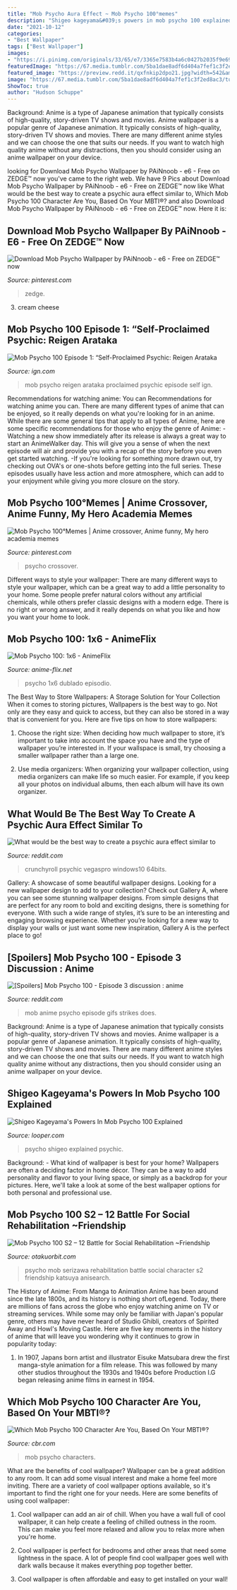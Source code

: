 ```yaml
---
title: "Mob Psycho Aura Effect ~ Mob Psycho 100°memes"
description: "Shigeo kageyama&#039;s powers in mob psycho 100 explained"
date: "2021-10-12"
categories:
- "Best Wallpaper"
tags: ["Best Wallpaper"]
images:
- "https://i.pinimg.com/originals/33/65/e7/3365e7583b4a6c0427b2035f9e694618.jpg"
featuredImage: "https://67.media.tumblr.com/5ba1dae8adf6d404a7fef1c3f2ed8ac3/tumblr_oavtctU7fF1qimk8ao1_540.gif"
featured_image: "https://preview.redd.it/qxfnkip2dpo21.jpg?width=542&amp;format=pjpg&amp;auto=webp&amp;s=c364be01f06e537e02a98e54474cf11954a7ee57"
image: "https://67.media.tumblr.com/5ba1dae8adf6d404a7fef1c3f2ed8ac3/tumblr_oavtctU7fF1qimk8ao1_540.gif"
ShowToc: true
author: "Hudson Schuppe"
---
```



Background: Anime is a type of Japanese animation that typically consists of high-quality, story-driven TV shows and movies.
Anime wallpaper is a popular genre of Japanese animation. It typically consists of high-quality, story-driven TV shows and movies. There are many different anime styles and we can choose the one that suits our needs. If you want to watch high quality anime without any distractions, then you should consider using an anime wallpaper on your device.

	

		
looking for Download Mob Psycho Wallpaper by PAiNnoob - e6 - Free on ZEDGE™ now you've came to the right web. We have 9 Pics about Download Mob Psycho Wallpaper by PAiNnoob - e6 - Free on ZEDGE™ now like What would be the best way to create a psychic aura effect similar to, Which Mob Psycho 100 Character Are You, Based On Your MBTI®? and also Download Mob Psycho Wallpaper by PAiNnoob - e6 - Free on ZEDGE™ now. Here it is:
		
    
## Download Mob Psycho Wallpaper By PAiNnoob - E6 - Free On ZEDGE™ Now

<img loading=lazy src="https://i.pinimg.com/originals/33/65/e7/3365e7583b4a6c0427b2035f9e694618.jpg" onerror="this.onerror=null;this.src='https://tse4.mm.bing.net/th?id=OIP.CfKXsRXArsORB3xhkzTkawHaLH&amp;pid=15.1';" alt="Download Mob Psycho Wallpaper by PAiNnoob - e6 - Free on ZEDGE™ now">

_Source: pinterest.com_

>zedge. 

	

3. cream cheese 

    
## Mob Psycho 100 Episode 1: “Self-Proclaimed Psychic: Reigen Arataka

<img loading=lazy src="https://oyster.ignimgs.com/wordpress/stg.ign.com/2016/07/Screenshot-2016-07-17-at-12.54.01-PM.png" onerror="this.onerror=null;this.src='https://tse1.mm.bing.net/th?id=OIP.0KSs_fYRT35iA2KbRxQL0AHaEK&amp;pid=15.1';" alt="Mob Psycho 100 Episode 1: “Self-Proclaimed Psychic: Reigen Arataka">

_Source: ign.com_

>mob psycho reigen arataka proclaimed psychic episode self ign. 

	

Recommendations for watching anime: You can
Recommendations for watching anime you can. There are many different types of anime that can be enjoyed, so it really depends on what you're looking for in an anime. While there are some general tips that apply to all types of Anime, here are some specific recommendations for those who enjoy the genre of Anime: 
-Watching a new show immediately after its release is always a great way to start an AnimeWalker day. This will give you a sense of when the next episode will air and provide you with a recap of the story before you even get started watching. 
-If you're looking for something more drawn out, try checking out OVA's or one-shots before getting into the full series. These episodes usually have less action and more atmosphere, which can add to your enjoyment while giving you more closure on the story.

    
## Mob Psycho 100°Memes | Anime Crossover, Anime Funny, My Hero Academia Memes

<img loading=lazy src="https://i.pinimg.com/originals/00/a6/c4/00a6c423ec92e1c70b5057ecd3c1203d.jpg" onerror="this.onerror=null;this.src='https://tse4.mm.bing.net/th?id=OIP.m-ZAMpivVnc7Vt0j1POjrgHaFx&amp;pid=15.1';" alt="Mob Psycho 100°Memes | Anime crossover, Anime funny, My hero academia memes">

_Source: pinterest.com_

>psycho crossover. 

	

Different ways to style your wallpaper:
There are many different ways to style your wallpaper, which can be a great way to add a little personality to your home. Some people prefer natural colors without any artificial chemicals, while others prefer classic designs with a modern edge. There is no right or wrong answer, and it really depends on what you like and how you want your home to look.

    
## Mob Psycho 100: 1x6 - AnimeFlix

<img loading=lazy src="https://image.tmdb.org/t/p/w780/tq0RHJBmegG0N4Q9JXSZdhejltU.jpg" onerror="this.onerror=null;this.src='https://tse2.mm.bing.net/th?id=OIP.oekXHEbXezShbNBYkY74BgHaEK&amp;pid=15.1';" alt="Mob Psycho 100: 1x6 - AnimeFlix">

_Source: anime-flix.net_

>psycho 1x6 dublado episodio. 

	

The Best Way to Store Wallpapers: A Storage Solution for Your Collection
When it comes to storing pictures, Wallpapers is the best way to go. Not only are they easy and quick to access, but they can also be stored in a way that is convenient for you. Here are five tips on how to store wallpapers:
1) Choose the right size: When deciding how much wallpaper to store, it’s important to take into account the space you have and the type of wallpaper you’re interested in. If your wallspace is small, try choosing a smaller wallpaper rather than a large one.

2) Use media organizers: When organizing your wallpaper collection, using media organizers can make life so much easier. For example, if you keep all your photos on individual albums, then each album will have its own organizer.

    
## What Would Be The Best Way To Create A Psychic Aura Effect Similar To

<img loading=lazy src="https://preview.redd.it/qxfnkip2dpo21.jpg?width=542&amp;format=pjpg&amp;auto=webp&amp;s=c364be01f06e537e02a98e54474cf11954a7ee57" onerror="this.onerror=null;this.src='https://tse4.mm.bing.net/th?id=OIP.r0R123HS31zDqwXeO08v-QHaEK&amp;pid=15.1';" alt="What would be the best way to create a psychic aura effect similar to">

_Source: reddit.com_

>crunchyroll psychic vegaspro windows10 64bits. 

	

Gallery: A showcase of some beautiful wallpaper designs.
Looking for a new wallpaper design to add to your collection? Check out Gallery A, where you can see some stunning wallpaper designs. From simple designs that are perfect for any room to bold and exciting designs, there is something for everyone. With such a wide range of styles, it’s sure to be an interesting and engaging browsing experience. Whether you’re looking for a new way to display your walls or just want some new inspiration, Gallery A is the perfect place to go!





	
	
    
## [Spoilers] Mob Psycho 100 - Episode 3 Discussion : Anime

<img loading=lazy src="https://67.media.tumblr.com/5ba1dae8adf6d404a7fef1c3f2ed8ac3/tumblr_oavtctU7fF1qimk8ao1_540.gif" onerror="this.onerror=null;this.src='https://tse4.mm.bing.net/th?id=OIP.4MF7mQ5736rjhsMLt51vVAHaEK&amp;pid=15.1';" alt="[Spoilers] Mob Psycho 100 - Episode 3 discussion : anime">

_Source: reddit.com_

>mob anime psycho episode gifs strikes does. 

	

Background: Anime is a type of Japanese animation that typically consists of high-quality, story-driven TV shows and movies.
Anime wallpaper is a popular genre of Japanese animation. It typically consists of high-quality, story-driven TV shows and movies. There are many different anime styles and we can choose the one that suits our needs. If you want to watch high quality anime without any distractions, then you should consider using an anime wallpaper on your device.

    
## Shigeo Kageyama&#039;s Powers In Mob Psycho 100 Explained

<img loading=lazy src="https://www.looper.com/img/gallery/shigeo-kageyamas-powers-in-mob-psycho-100-explained/psychic-energy-manipulation-makes-shigeo-even-more-powerful-1621178214.jpg" onerror="this.onerror=null;this.src='https://tse3.mm.bing.net/th?id=OIP.BsLrqCj7mN4LEcWE2iz7AQHaEK&amp;pid=15.1';" alt="Shigeo Kageyama&#039;s Powers In Mob Psycho 100 Explained">

_Source: looper.com_

>psycho shigeo explained psychic. 

	

Background: - What kind of wallpaper is best for your home?
Wallpapers are often a deciding factor in home décor. They can be a way to add personality and flavor to your living space, or simply as a backdrop for your pictures. Here, we'll take a look at some of the best wallpaper options for both personal and professional use.

    
## Mob Psycho 100 S2 – 12 Battle For Social Rehabilitation ~Friendship

<img loading=lazy src="https://otakuorbit.com/wp-content/uploads/2019/03/mob-psycho-100-ii-12-large-04.jpg" onerror="this.onerror=null;this.src='https://tse4.mm.bing.net/th?id=OIP.a5C8aJuOoMRh2nhWruZkqwHaEK&amp;pid=15.1';" alt="Mob Psycho 100 S2 – 12 Battle for Social Rehabilitation ~Friendship">

_Source: otakuorbit.com_

>psycho mob serizawa rehabilitation battle social character s2 friendship katsuya anisearch. 

	

The History of Anime: From Manga to Animation
Anime has been around since the late 1800s, and its history is nothing short ofLegend. Today, there are millions of fans across the globe who enjoy watching anime on TV or streaming services. While some may only be familiar with Japan's popular genre, others may have never heard of Studio Ghibli, creators of Spirited Away and Howl's Moving Castle. Here are five key moments in the history of anime that will leave you wondering why it continues to grow in popularity today:
1) In 1907, Japans born artist and illustrator Eisuke Matsubara drew the first manga-style animation for a film release. This was followed by many other studios throughout the 1930s and 1940s before Production I.G began releasing anime films in earnest in 1954.

    
## Which Mob Psycho 100 Character Are You, Based On Your MBTI®?

<img loading=lazy src="https://static1.cbrimages.com/wordpress/wp-content/uploads/2020/06/Mob-Psycho-100-1.jpg" onerror="this.onerror=null;this.src='https://tse4.mm.bing.net/th?id=OIP.hKacdOvYCkNjVCeiOHJfTwHaD5&amp;pid=15.1';" alt="Which Mob Psycho 100 Character Are You, Based On Your MBTI®?">

_Source: cbr.com_

>mob psycho characters. 

	

What are the benefits of cool wallpaper?
Wallpaper can be a great addition to any room. It can add some visual interest and make a home feel more inviting. There are a variety of cool wallpaper options available, so it's important to find the right one for your needs. Here are some benefits of using cool wallpaper: 
1. Cool wallpaper can add an air of chill. When you have a wall full of cool wallpaper, it can help create a feeling of chilled outness in the room. This can make you feel more relaxed and allow you to relax more when you're home. 

2. Cool wallpaper is perfect for bedrooms and other areas that need some lightness in the space. A lot of people find cool wallpaper goes well with dark walls because it makes everything pop together better. 

3. Cool wallpaper is often affordable and easy to get installed on your wall!

